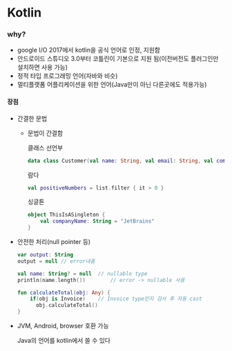 # Kotlin

### why?

* google I/O 2017에서 kotlin을 공식 언어로 인정, 지원함
* 안드로이드 스튜디오 3.0부터 코틀린이 기본으로 지원 됨(이전버전도 플러그인만 설치하면 사용 가능)
* 정적 타입 프로그래밍 언어(자바와 비슷)
* 멀티플랫폼 어플리케이션을 위한 언어(Java만이 아닌 다른곳에도 적용가능)



#### 장점

* 간결한 문법

  * 문법이 간결함

    클래스 선언부

    ```kotlin
    data class Customer(val name: String, val email: String, val company: String)
    ```

    람다

    ```kotlin
    val positiveNumbers = list.filter { it > 0 }
    ```

    싱글톤

    ```kotlin
    object ThisIsASingleton {
        val companyName: String = "JetBrains"
    }
    ```

    

* 안전한 처리(null pointer 등)

  ```kotlin
  var output: String
  output = null // error내줌
  
  val name: String? = null	// nullable type
  println(name.length())		// error -> nullable 사용
  
  fun calculateTotal(obj: Any) {
      if(obj is Invoice)	// Invoice type인지 검사 후 자동 cast
      	obj.calculateTotal()
  }
  ```

* JVM, Android, browser 호환 가능

  Java의 언어를 kotlin에서 쓸 수 있다







